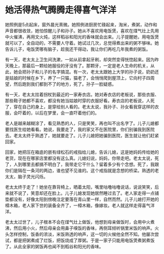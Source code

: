 # 她活得热气腾腾走得喜气洋洋

她照例是5点起床，窗外晨光熹微。她照例进厨房忙碌起来，淘米，煮粥，动作和声音都很收敛，她怕惊醒儿子和孙子。她从不喜欢用电饭煲，喜欢在煤气灶上先用中火催沸，再用文火炖，这样稻谷和阳光的香味就会出来。儿子提醒她，用电饭煲就可以了，全自动的，不需要人守着。她试过几次，总觉得煮出来的粥不够味。她告诉儿子，电饭煲哪有脑子，趁我还干得动，我让你们再吃几年我煮的粥饭。 

有一天，老太太上卫生间洗漱，一如从前拿起牙刷，却突然变得恍惚起来。因为昨天晚上，那最后一颗给她服役的牙没有了。那颗牙，一定是老人生命的机关，从此，她会把孙子和儿子的名字搞混。有一次，老太太跟她上大学的孙子说，奶奶还是姑娘的时候在乡下，养了一只猫，猫老了，会悄悄爬到屋顶上，它向村子四周望，然后跑到我们都到不了的地方，死了。孙子一脸疑惑。 

有一天，老太太拄着拐杖到最近的一家寿衣店。她对寿衣店的老板说，那些衣服、那些鞋子她都不喜欢，都没有她当姑娘时穿的衣服好看。寿衣店的老板说，人死了，穿在自己的身上，是穿给别人看的。老太太说，我孙子、孙女看我穿这样的衣服，会吓着的，以后在梦里，会一直吓着他们的。 

老人是越来越糊涂了，看见熟悉的人，只是笑笑，再也叫不出名字了。儿子儿媳都要找医生给她看看。她说，我要走了，我的家又不在医院里，你们别骗我到医院去。老太太终于熟透了，她就要走了。儿子儿媳把她骗到医院，医生就让他们赶紧回家。 

回家，她把压在箱底的嵌有绿松石的戒指给儿媳，告诉儿媳，这是她妈妈传给她的老货，现在在哪家店里都没有这么真。儿媳妇说，妈妈，你带走吧。老太太说，死了，人到哪里去都搞不明白了，我带走它干什么？留着多少有个念想。死了，我跟你们是隔在一条河的两边，谁也望不见谁的。这个戒指就是念想的桥梁。熟透的老太太，脑子灵光闪烁。 

老太太终于走了！她坐在靠背椅上，晒着太阳，嘴里咕噜咕噜说话，说说笑笑，后来就不说了，笑意却还在脸上。儿子儿媳发现她居然睡过去了。老人家走得一点铺垫都没有，好像太阳到傍晚注定要落在青山里一样，自然而然。儿子儿媳打开她的樟木箱，老人家下世的装备全齐了，一樟木箱，像嫁妆。老人就这样走得喜气洋洋。 

老太太过世了，儿子根本不会在煤气灶上做饭，他想到母亲做饭时，会用中火煮沸，然后用小火，然后母亲会用鼻子嗅饭的香味，再侧耳倾听锅里米饭的响声。火头怎样控制，饭香的浓淡，米饭熟透的响声，这一切的火候他全然不知。他屡次尝试，都是把粥煮成了烂饭，把饭烧成了厚粥。于是一家子只能用电饭煲煮粥煮饭了。从此全家的粥饭再也闻不到稻谷和阳光的香味。